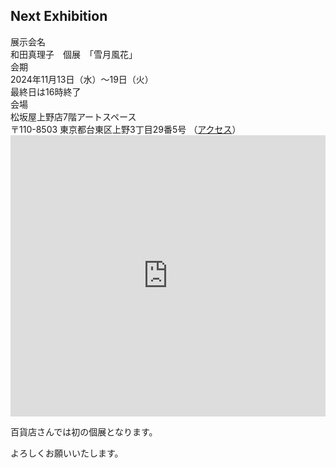 ## Next Exhibition

<div class="container mb-5">
  <div class="row border-bottom border-dark">
    <div class="col-md-2 col-sm-3 posteventheader">
      展示会名
    </div>
    <div class="col posteventdetail">
      和田真理子　個展　「雪月風花」
    </div>
  </div>

  <div class="row border-bottom border-dark">
    <div class="col-md-2 col-sm-3 posteventheader">
      会期
    </div>
    <div class="col posteventdetail">
      2024年11月13日（水）～19日（火）<br>最終日は16時終了
    </div>
  </div>

  <div class="row border-bottom border-dark">
    <div class="col-md-2 col-sm-3 posteventheader">
      会場
    </div>
    <div class="col posteventdetail">
      松坂屋上野店7階アートスペース<br>
      〒110-8503 東京都台東区上野3丁目29番5号
      （<a href="https://www.matsuzakaya.co.jp/ueno/access.html" target="_blank">アクセス</a>）
    </div>
  </div>
</div>

<iframe src="https://www.google.com/maps/embed?pb=!1m14!1m8!1m3!1d12959.048318971485!2d139.773395!3d35.707472!3m2!1i1024!2i768!4f13.1!3m3!1m2!1s0x60188e9ff9717ba3%3A0xcaa7301f0201d89a!2sMatsuzakaya%20Ueno%20Store!5e0!3m2!1sen!2sjp!4v1728086621787!5m2!1sen!2sjp" width="100%" height="450" style="border:0;" allowfullscreen="" loading="lazy" referrerpolicy="no-referrer-when-downgrade"></iframe>

百貨店さんでは初の個展となります。

よろしくお願いいたします。